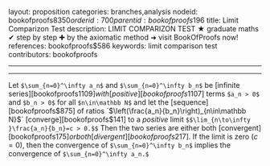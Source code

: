 layout: proposition
categories: branches,analysis
nodeid: bookofproofs$8350
orderid: 700
parentid: bookofproofs$196
title: Limit Comparizon Test
description: LIMIT COMPARIZON TEST ★ graduate maths ✔ step by step ✚ by the axiomatic method ➜ visit BookOfProofs now!
references: bookofproofs$586
keywords: limit comparison test
contributors: bookofproofs

---


---

Let `$\sum_{n=0}^\infty a_n$` and `$\sum_{n=0}^\infty b_n$` be [infinite series][bookofproofs$1109] with [positive][bookofproofs$1107] terms `$a_n > 0$` and `$b_n > 0$` for all `$n\in\mathbb N$` and let the [sequence][bookofproofs$875] of ratios `$\left(\frac{a_n}{b_n}\right)_{n\in\mathbb N}$` [converge][bookofproofs$141] to a _positive_ limit `$$\lim_{n\to\infty }\frac{a_n}{b_n}=c > 0.$$` Then the two series are either both [convergent][bookofproofs$175] or both [divergent][bookofproofs$217].
If the limit is zero ($c=0$), then the convergence of `$\sum_{n=0}^\infty b_n$` implies the convergence of `$\sum_{n=0}^\infty a_n.$`
